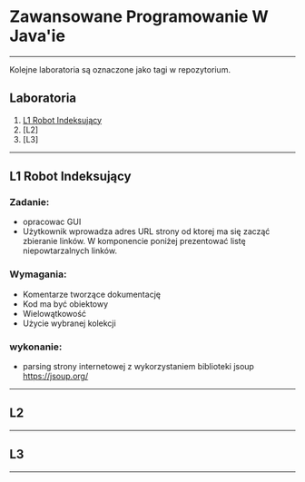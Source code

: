 # Zawansowane Programowanie W Java'ie
***
Kolejne laboratoria są oznaczone jako tagi w repozytorium.


## Laboratoria

 1. [L1 Robot Indeksujący](#l1-robot-indeksujacy)
 2. [L2]
 3. [L3]

 ***

## L1 Robot Indeksujący
### Zadanie:
- opracowac GUI
- Użytkownik wprowadza adres URL strony od ktorej ma się zacząć zbieranie linków.
W komponencie poniżej prezentować listę niepowtarzalnych linków.

### Wymagania:
- Komentarze tworzące dokumentację 
- Kod ma być obiektowy
- Wielowątkowość
- Użycie wybranej kolekcji

### wykonanie:
- parsing strony internetowej z wykorzystaniem biblioteki jsoup https://jsoup.org/

***

## L2 

***

## L3

***



